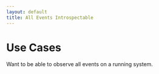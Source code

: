 ```yaml
---
layout: default
title: All Events Introspectable
---
```


# Use Cases

Want to be able to observe all events on a running system. 

